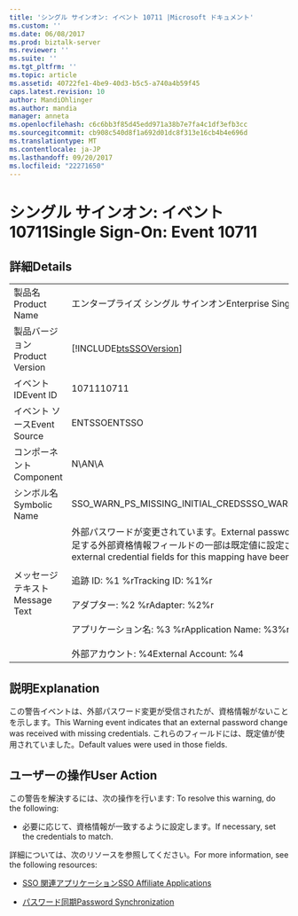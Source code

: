 ```yaml
---
title: 'シングル サインオン: イベント 10711 |Microsoft ドキュメント'
ms.custom: ''
ms.date: 06/08/2017
ms.prod: biztalk-server
ms.reviewer: ''
ms.suite: ''
ms.tgt_pltfrm: ''
ms.topic: article
ms.assetid: 40722fe1-4be9-40d3-b5c5-a740a4b59f45
caps.latest.revision: 10
author: MandiOhlinger
ms.author: mandia
manager: anneta
ms.openlocfilehash: c6c6bb3f85d45edd971a38b7e7fa4c1df3efb3cc
ms.sourcegitcommit: cb908c540d8f1a692d01dc8f313e16cb4b4e696d
ms.translationtype: MT
ms.contentlocale: ja-JP
ms.lasthandoff: 09/20/2017
ms.locfileid: "22271650"
---
```

# <a name="single-sign-on-event-10711"></a><span data-ttu-id="78159-102">シングル サインオン: イベント 10711</span><span class="sxs-lookup"><span data-stu-id="78159-102">Single Sign-On: Event 10711</span></span>
## <a name="details"></a><span data-ttu-id="78159-103">詳細</span><span class="sxs-lookup"><span data-stu-id="78159-103">Details</span></span>  
  
|||  
|-|-|  
|<span data-ttu-id="78159-104">製品名</span><span class="sxs-lookup"><span data-stu-id="78159-104">Product Name</span></span>|<span data-ttu-id="78159-105">エンタープライズ シングル サインオン</span><span class="sxs-lookup"><span data-stu-id="78159-105">Enterprise Single Sign-On</span></span>|  
|<span data-ttu-id="78159-106">製品バージョン</span><span class="sxs-lookup"><span data-stu-id="78159-106">Product Version</span></span>|[!INCLUDE[btsSSOVersion](../includes/btsssoversion-md.md)]|  
|<span data-ttu-id="78159-107">イベント ID</span><span class="sxs-lookup"><span data-stu-id="78159-107">Event ID</span></span>|<span data-ttu-id="78159-108">10711</span><span class="sxs-lookup"><span data-stu-id="78159-108">10711</span></span>|  
|<span data-ttu-id="78159-109">イベント ソース</span><span class="sxs-lookup"><span data-stu-id="78159-109">Event Source</span></span>|<span data-ttu-id="78159-110">ENTSSO</span><span class="sxs-lookup"><span data-stu-id="78159-110">ENTSSO</span></span>|  
|<span data-ttu-id="78159-111">コンポーネント</span><span class="sxs-lookup"><span data-stu-id="78159-111">Component</span></span>|<span data-ttu-id="78159-112">N\A</span><span class="sxs-lookup"><span data-stu-id="78159-112">N\A</span></span>|  
|<span data-ttu-id="78159-113">シンボル名</span><span class="sxs-lookup"><span data-stu-id="78159-113">Symbolic Name</span></span>|<span data-ttu-id="78159-114">SSO_WARN_PS_MISSING_INITIAL_CREDS</span><span class="sxs-lookup"><span data-stu-id="78159-114">SSO_WARN_PS_MISSING_INITIAL_CREDS</span></span>|  
|<span data-ttu-id="78159-115">メッセージ テキスト</span><span class="sxs-lookup"><span data-stu-id="78159-115">Message Text</span></span>|<span data-ttu-id="78159-116">外部パスワードが変更されています。</span><span class="sxs-lookup"><span data-stu-id="78159-116">External password change.</span></span> <span data-ttu-id="78159-117">このマッピングで不足する外部資格情報フィールドの一部は既定値に設定されています。%r</span><span class="sxs-lookup"><span data-stu-id="78159-117">Some missing external credential fields for this mapping have been set to default values.%r</span></span><br /><br /> <span data-ttu-id="78159-118">追跡 ID: %1 %r</span><span class="sxs-lookup"><span data-stu-id="78159-118">Tracking ID: %1%r</span></span><br /><br /> <span data-ttu-id="78159-119">アダプター: %2 %r</span><span class="sxs-lookup"><span data-stu-id="78159-119">Adapter: %2%r</span></span><br /><br /> <span data-ttu-id="78159-120">アプリケーション名: %3 %r</span><span class="sxs-lookup"><span data-stu-id="78159-120">Application Name: %3%r</span></span><br /><br /> <span data-ttu-id="78159-121">外部アカウント: %4</span><span class="sxs-lookup"><span data-stu-id="78159-121">External Account: %4</span></span>|  
  
## <a name="explanation"></a><span data-ttu-id="78159-122">説明</span><span class="sxs-lookup"><span data-stu-id="78159-122">Explanation</span></span>  
 <span data-ttu-id="78159-123">この警告イベントは、外部パスワード変更が受信されたが、資格情報がないことを示します。</span><span class="sxs-lookup"><span data-stu-id="78159-123">This Warning event indicates that an external password change was received with missing credentials.</span></span> <span data-ttu-id="78159-124">これらのフィールドには、既定値が使用されていました。</span><span class="sxs-lookup"><span data-stu-id="78159-124">Default values were used in those fields.</span></span>  
  
## <a name="user-action"></a><span data-ttu-id="78159-125">ユーザーの操作</span><span class="sxs-lookup"><span data-stu-id="78159-125">User Action</span></span>  
 <span data-ttu-id="78159-126">この警告を解決するには、次の操作を行います: </span><span class="sxs-lookup"><span data-stu-id="78159-126">To resolve this warning, do the following:</span></span>  
  
-   <span data-ttu-id="78159-127">必要に応じて、資格情報が一致するように設定します。</span><span class="sxs-lookup"><span data-stu-id="78159-127">If necessary, set the credentials to match.</span></span>  
  
 <span data-ttu-id="78159-128">詳細については、次のリソースを参照してください。</span><span class="sxs-lookup"><span data-stu-id="78159-128">For more information, see the following resources:</span></span>  
  
-   [<span data-ttu-id="78159-129">SSO 関連アプリケーション</span><span class="sxs-lookup"><span data-stu-id="78159-129">SSO Affiliate Applications</span></span>](../core/sso-affiliate-applications.md)  
  
-   [<span data-ttu-id="78159-130">パスワード同期</span><span class="sxs-lookup"><span data-stu-id="78159-130">Password Synchronization</span></span>](../core/password-synchronization2.md)